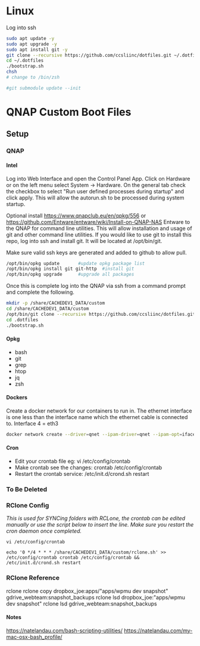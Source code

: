 # Linux
Log into ssh

```bash
sudo apt update -y
sudo apt upgrade -y
sudo apt install git -y
git clone --recursive https://github.com/ccsliinc/dotfiles.git ~/.dotfiles
cd ~/.dotfiles
./bootstrap.sh
chsh
# change to /bin/zsh

#git submodule update --init
```

# QNAP Custom Boot Files

## Setup

### QNAP

#### Intel

Log into Web Interface and open the Control Panel App.  Click on Hardware or on the left menu select System -> Hardware.  On the general tab check the checkbox to select "Run user defined processes during startup" and click apply. This will allow the autorun.sh to be processed during system startup.

Optional install https://www.qnapclub.eu/en/qpkg/556 or https://github.com/Entware/entware/wiki/Install-on-QNAP-NAS Entware to the QNAP for command line utilities.  This will allow installation and usage of git and other command line utilities. If you would like to use git to install this repo, log into ssh and install git.  It will be located at /opt/bin/git.

Make sure valid ssh keys are generated and added to github to allow pull.

```bash
/opt/bin/opkg update       #update opkg package list
/opt/bin/opkg install git git-http  #install git
/opt/bin/opkg upgrade      #upgrade all packages
```

Once this is complete log into the QNAP via ssh from a command prompt and complete the following.

```bash
mkdir -p /share/CACHEDEV1_DATA/custom
cd /share/CACHEDEV1_DATA/custom
/opt/bin/git clone --recursive https://github.com/ccsliinc/dotfiles.git .dotfiles
cd .dotfiles
./bootstrap.sh
```

#### Opkg

- bash
- git
- grep
- htop
- jq
- zsh

#### Dockers

 Create a docker network for our containers to run in. The ethernet interface is one less than the interface name which the ethernet cable is connected to.  Interface 4 = eth3
 
 ```bash
docker network create --driver=qnet --ipam-driver=qnet --ipam-opt=iface=eth3 --subnet 172.16.1.0/24 --gateway 172.16.1.1 qnet-static-eth3
 ```

 #### Cron

 - Edit your crontab file eg: vi /etc/config/crontab
 - Make crontab see the changes: crontab /etc/config/crontab
 - Restart the crontab service: /etc/init.d/crond.sh restart



### To Be Deleted

### RClone Config

*This is used for SYNCing folders with RCLone, the crontab can be edited manually or use the script below to insert the line.  Make sure you restart the cron daemon once completed.*

`vi /etc/config/crontab`

`echo '0 */4 * * * /share/CACHEDEV1_DATA/custom/rclone.sh' >> /etc/config/crontab
crontab /etc/config/crontab && /etc/init.d/crond.sh restart`

### RClone Reference

rclone
rclone copy dropbox_joe:apps/"apps/wpmu dev snapshot" gdrive_webteam:snapshot_backups
rclone lsd dropbox_joe:"apps/wpmu dev snapshot"
rclone lsd gdrive_webteam:snapshot_backups

#### Notes

<https://natelandau.com/bash-scripting-utilities/>
<https://natelandau.com/my-mac-osx-bash_profile/>
